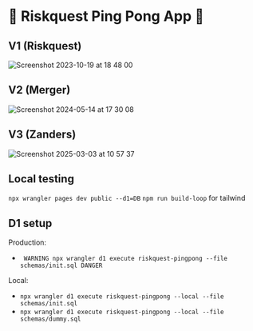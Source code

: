 # 🏓 Riskquest Ping Pong App 🏓

## V1 (Riskquest)

![Screenshot 2023-10-19 at 18 48 00](https://github.com/charelF/rq-pingpong/assets/29770094/e5cb0483-16f1-488e-b451-c89f9015e063)

## V2 (Merger)

![Screenshot 2024-05-14 at 17 30 08](https://github.com/charelF/rq-pingpong/assets/116723764/543fa190-0c18-4ace-b798-f889959f00b6)

## V3 (Zanders)

![Screenshot 2025-03-03 at 10 57 37](https://github.com/user-attachments/assets/cf551730-b85f-4ac4-be24-d7151f106018)



## Local testing

`npx wrangler pages dev public --d1=DB`
`npm run build-loop`  for tailwind

## D1 setup

Production:
- ` WARNING npx wrangler d1 execute riskquest-pingpong --file schemas/init.sql DANGER`

Local:
- `npx wrangler d1 execute riskquest-pingpong --local --file schemas/init.sql`
- `npx wrangler d1 execute riskquest-pingpong --local --file schemas/dummy.sql`
